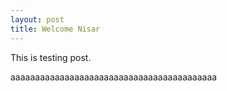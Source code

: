 ```yaml
---
layout: post
title: Welcome Nisar
---
```

This is testing post.

aaaaaaaaaaaaaaaaaaaaaaaaaaaaaaaaaaaaaaaaaa
